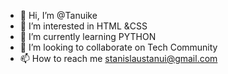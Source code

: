 - 👋 Hi, I’m @Tanuike
- 👀 I’m interested in HTML &CSS 
- 🌱 I’m currently learning PYTHON
- 💞️ I’m looking to collaborate on Tech Community 
- 📫 How to reach me stanislaustanui@gmail.com

<!---
Tanuike/Tanuike is a ✨ special ✨ repository because its `README.md` (this file) appears on your GitHub profile.
You can click the Preview link to take a look at your changes.
--->
